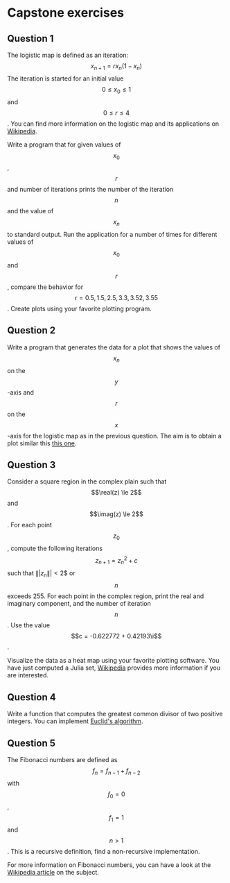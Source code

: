 # Capstone exercises

## Question 1

The logistic map is defined as an iteration:
$$
x_{n + 1} = r x_n (1 - x_n)
$$
The iteration is started for an initial value $$0 \le x_0 \le 1$$ and $$0 \le r \le 4$$.  You can find more information on the logistic map and its applications on [Wikipedia](https://en.wikipedia.org/wiki/Logistic_map).

Write a program that for given values of $$x_0$$, $$r$$ and number of iterations prints the number of the iteration $$n$$ and the value of $$x_n$$ to standard output.  Run the application for a number of times for different values of $$x_0$$ and $$r$$, compare the behavior for $$r = 0.5, 1.5, 2.5, 3.3, 3.52, 3.55$$.  Create plots using your favorite plotting program.


## Question 2

Write a program that generates the data for a plot that shows the values of $$x_n$$ on the $$y$$-axis and $$r$$ on the $$x$$-axis for the logistic map as in the previous question.  The aim is to obtain a plot similar this [this one](https://en.wikipedia.org/wiki/Logistic_map#/media/File:Logistic_Bifurcation_map_High_Resolution.png).


## Question 3

Consider a square region in the complex plain such that $$\real(z) \le 2$$ and $$\imag(z) \le 2$$.  For each point $$z_0$$, compute the following iterations $$z_{n+1} = z_n^2 + c$$ such that $\||z_n\|| < 2$$ or $$n$$ exceeds 255.  For each point in the complex region, print the real and imaginary component, and the number of iteration $$n$$.  Use the value $$c = -0.622772 + 0.42193\i$$.

Visualize the data as a heat map using your favorite plotting software.  You have just computed a Julia set, [Wikipedia](https://en.wikipedia.org/wiki/Julia_set) provides more information if you are interested.


## Question 4

Write a function that computes the greatest  common divisor of two positive integers.  You can implement [Euclid's algorithm](https://en.wikipedia.org/wiki/Euclidean_algorithm).


## Question 5

The Fibonacci numbers are defined as $$f_n = f_{n-1} + f_{n-2}$$ with $$f_0 = 0$$, $$f_1 = 1$$ and $$n > 1$$.  This is a recursive definition, find a non-recursive implementation.

For more information on Fibonacci numbers, you can have a look at the [Wikipedia article](https://en.wikipedia.org/wiki/Fibonacci_number) on the subject.
